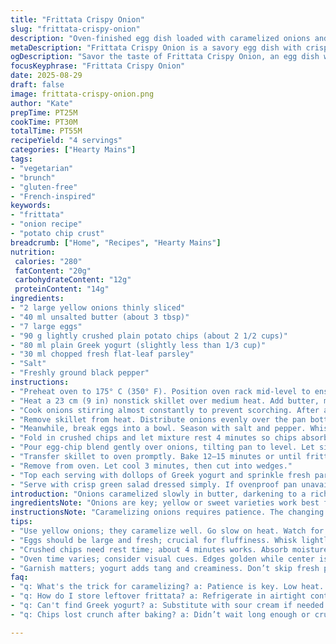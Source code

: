 ```yaml
---
title: "Frittata Crispy Onion"
slug: "frittata-crispy-onion"
description: "Oven-finished egg dish loaded with caramelized onions and crushed chips. Uses Greek yogurt instead of sour cream, swaps chives for fresh parsley. Onions cooked until deeply golden and sweet, eggs soak up the crunch and moisture, baked just till set. Caramelization brings a rich aroma, chips add unexpected texture. A satisfying vegetarian main, gluten-free, nut-free, with a bright herb finish. Timing hinges on visual cues—golden edges and a slightly puffed center signal doneness. Simple ingredients; technique-focused, relying on tactile doneness rather than the clock alone."
metaDescription: "Frittata Crispy Onion is a savory egg dish with crispy potato chips, caramelized onions, and a rich Greek yogurt finish. A must-try vegetarian delight."
ogDescription: "Savor the taste of Frittata Crispy Onion, an egg dish with caramelized onions and crunchy potato chips. A vegetarian delight, packed with flavor."
focusKeyphrase: "Frittata Crispy Onion"
date: 2025-08-29
draft: false
image: frittata-crispy-onion.png
author: "Kate"
prepTime: PT25M
cookTime: PT30M
totalTime: PT55M
recipeYield: "4 servings"
categories: ["Hearty Mains"]
tags:
- "vegetarian"
- "brunch"
- "gluten-free"
- "French-inspired"
keywords:
- "frittata"
- "onion recipe"
- "potato chip crust"
breadcrumb: ["Home", "Recipes", "Hearty Mains"]
nutrition: 
 calories: "280"
 fatContent: "20g"
 carbohydrateContent: "12g"
 proteinContent: "14g"
ingredients:
- "2 large yellow onions thinly sliced"
- "40 ml unsalted butter (about 3 tbsp)"
- "7 large eggs"
- "90 g lightly crushed plain potato chips (about 2 1/2 cups)"
- "80 ml plain Greek yogurt (slightly less than 1/3 cup)"
- "30 ml chopped fresh flat-leaf parsley"
- "Salt"
- "Freshly ground black pepper"
instructions:
- "Preheat oven to 175° C (350° F). Position oven rack mid-level to ensure even baking."
- "Heat a 23 cm (9 in) nonstick skillet over medium heat. Add butter, melt until foaming then toss in onions."
- "Cook onions stirring almost constantly to prevent scorching. After about 12 minutes the onions should darken to a deep amber, smelling sweet and nutty. Salt and pepper lightly to draw out moisture."
- "Remove skillet from heat. Distribute onions evenly over the pan bottom. The visual of glossy, richly colored strands signals readiness."
- "Meanwhile, break eggs into a bowl. Season with salt and pepper. Whisk until combined but not frothy."
- "Fold in crushed chips and let mixture rest 4 minutes so chips absorb some moisture but retain crunch pockets."
- "Pour egg-chip blend gently over onions, tilting pan to level. Let sit on stove 2–3 minutes over very low heat — no stirring — to start setting edges, audible gentle sizzling and subtle bubbling."
- "Transfer skillet to oven promptly. Bake 12–15 minutes or until frittata is puffed, edges golden and center set — test by gently shaking pan; no liquid should jiggle."
- "Remove from oven. Let cool 3 minutes, then cut into wedges."
- "Top each serving with dollops of Greek yogurt and sprinkle fresh parsley. The yogurt adds tang and creamy contrast, parsley brings fresh herbal brightness."
- "Serve with crisp green salad dressed simply. If ovenproof pan unavailable, transfer onions to baking dish and use a separate skillet for eggs, adjust cooking time accordingly."
introduction: "Onions caramelized slowly in butter, darkening to a rich amber—this is the backbone. Layers of flavor built through patient heat and steady stirring. Throw in crushed potato chips not for salt or fat, but crunch that pokes through the soft egg custard. Greek yogurt swaps sour cream to cut richness with tang and trim calories. Parsley swaps chives for a sharper, greener note. Egg mixture rests, chips soak slightly but retain texture—not mush. Baking achieves a gently puffed structure that holds without drying. No rushing. Knowing when the center is just set, edges kissed golden—that's the cue. No timer slavishness. A practical, textured frittata designed to surprise with humble ingredients. Eat warm or room temp. Turns simple pantry staples into a memorable, layered dish with contrast—the sweet bite of onion, the crisp mouthfeel surprise, creamy tart counterpoint."
ingredientsNote: "Onions are key; yellow or sweet varieties work best for deep caramelization. Slice uniformly for even cooking. Butter is essential for flavor, but olive oil works if you prefer, just expect a different aroma. Eggs: use large, fresh for better texture. Potato chips: unflavored plain types best—seasoned chips risk overpowering or weird flavor notes. Crush them lightly; too fine and you lose crunch. Greek yogurt replaces sour cream for tang with less fat and a milder flavor, but sour cream can be used if preferred. Parsley substitutes chives—parsley adds freshness and a slight bitterness that counterbalances sweetness. Salt and freshly cracked pepper are essential—season onions and eggs well or dish falls flat. If gluten is not a concern, use kettle-cooked chips for extra crunch. For dairy-free, swap butter with oil and yogurt with coconut or cashew-based alternatives, but no guarantee on texture."
instructionsNote: "Caramelizing onions requires patience. The changing color and smell are your indicators—don't rush. Stir nearly constantly to avoid burning; scrape bits stuck to pan to develop fond, adding to flavor. When onions reach a translucent gold turning to deep amber, they're done. Egg mixture: whisk well but not overly; you want a uniform texture but not foamy. Chips need soak time but not long—around 4 minutes to soften edges so they integrate but keep crunchy interiors. Pour eggs gently over onions, tilt pan to distribute evenly; this avoids layering and dry spots. Initial two minutes on stove over low heat start setting base—look for edges firming but center still wobbly. Oven baking finishes cooking without overcooking edges—visual cues here matter more than strict time. Gently shake skillet to test doneness. Let frittata rest briefly out of oven; residual heat finishes cooking, making cutting cleaner. Use an offset spatula or sharp knife for clean wedges. Garnishing with yogurt or sour cream brings cool contrast to warm eggs. Fresh herbs added last preserve aroma and bright flavor. If you don't have an ovenproof skillet, transfer onions to baking dish and gently pour eggs on top, adjust baking time slightly longer."
tips:
- "Use yellow onions; they caramelize well. Go slow on heat. Watch for deep amber color; smell changes too. Key indicators for doneness. Keep stirring."
- "Eggs should be large and fresh; crucial for fluffiness. Whisk lightly, blend but don’t foam.  Too much air alters texture, won’t set right."
- "Crushed chips need rest time; about 4 minutes works. Absorb moisture yet stay crunchy inside. Avoid fine crumbs; lose all texture. Focus on light crushing."
- "Oven time varies; consider visual cues. Edges golden while center is set. Gentle shake—no jiggle means done. Watch closely; stay by the oven."
- "Garnish matters; yogurt adds tang and creaminess. Don’t skip fresh parsley; brightens flavors. Consider alternatives if needed, but keep balance in mind."
faq:
- "q: What's the trick for caramelizing? a: Patience is key. Low heat. Stir often; watch closely. Color shifts from translucent to amber. Smell changes too. Keep an eye."
- "q: How do I store leftover frittata? a: Refrigerate in airtight container. It’ll last a few days. Reheat gently to avoid drying out. Can also be eaten cold."
- "q: Can't find Greek yogurt? a: Substitute with sour cream if needed. Lower fat but slightly different flavor. Non-dairy options are available too. Try coconut yogurt."
- "q: Chips lost crunch after baking? a: Didn’t wait long enough or crushed too fine. Focus on size; should absorb some moisture but retain bite. Check chip type too."

---
```

